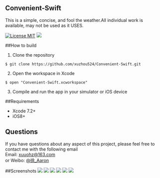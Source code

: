 ## Convenient-Swift
This is a simple, concise, and fool the weather.All individual work is available, may not be used as it USES.

[![License MIT](https://img.shields.io/badge/license-MIT-green.svg?style=flat)](https://raw.githubusercontent.com/xuzhou524/Convenient-Swift/master/LICENSE)
[![](https://img.shields.io/badge/done-50%-green.svg?style=flat)](https://github.com/xuzhou524/Convenient-Swift)
<br/>

##How to build
1)  Clone the repository
```
$ git clone https://github.com/xuzhou524/Convenient-Swift.git
```
2) Open the workspace in Xcode
```
$ open "Convenient-Swift.xcworkspace"
```
3) Compile and run the app in your simulator or iOS device

##Requirements
* Xcode 7.2+
* iOS8+

## Questions
If you have questions about any aspect of this project, please feel free to contact me with the following email
<br/>Email: xuuohz@163.com
<br/>or Weibo: <a href = 'http://weibo.com/u/2305459493' >@徐_Aaron</a>
<br/>

##Screenshots
![](http://ww2.sinaimg.cn/large/0060lm7Tgw1f6nljowdfmj30af0ij3zw.jpeg)
![](http://ww3.sinaimg.cn/large/0060lm7Tgw1f5z0e88a03j30af0ij3zw.jpg)
![](http://ww2.sinaimg.cn/large/0060lm7Tgw1f5z0e7wel5j30af0ij3yy.jpg)
![](http://ww1.sinaimg.cn/large/0060lm7Tgw1f5z0e83yrsj30af0ijjsj.jpg)
![](http://ww1.sinaimg.cn/large/0060lm7Tgw1f5z0e81x7bj30af0ijt94.jpg)
![](http://ww4.sinaimg.cn/large/0060lm7Tgw1f5z0e8a6mkj30af0ijt9b.jpg)

<br/>
